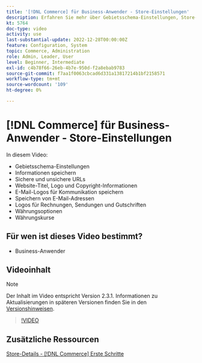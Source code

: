 ```yaml
---
title: '[!DNL Commerce] für Business-Anwender - Store-Einstellungen'
description: Erfahren Sie mehr über Gebietsschema-Einstellungen, Store-Informationen, sichere und unsichere URLs, Website-Titel, Logo, Copyright-Informationen, Kommunikations-E-Mail-Logos, Store-E-Mail-Adressen, Währungsoptionen und Währungskurse.
kt: 5764
doc-type: video
activity: use
last-substantial-update: 2022-12-28T00:00:00Z
feature: Configuration, System
topic: Commerce, Administration
role: Admin, Leader, User
level: Beginner, Intermediate
exl-id: c4b78f66-26eb-4b7e-950d-f2a8ebab9783
source-git-commit: f7aa1f0063cbcad6d331a13817214b1bf2158571
workflow-type: tm+mt
source-wordcount: '109'
ht-degree: 0%

---
```


# [!DNL Commerce] für Business-Anwender - Store-Einstellungen

In diesem Video:

- Gebietsschema-Einstellungen
- Informationen speichern
- Sichere und unsichere URLs
- Website-Titel, Logo und Copyright-Informationen
- E-Mail-Logos für Kommunikation speichern
- Speichern von E-Mail-Adressen
- Logos für Rechnungen, Sendungen und Gutschriften
- Währungsoptionen
- Währungskurse

## Für wen ist dieses Video bestimmt?

- Business-Anwender

## Videoinhalt

>[!NOTE]
>
>Der Inhalt im Video entspricht Version 2.3.1. Informationen zu Aktualisierungen in späteren Versionen finden Sie in den [Versionshinweisen](https://experienceleague.adobe.com/docs/commerce-operations/release/notes/overview.html?lang=de).

>[!VIDEO](https://video.tv.adobe.com/v/35949?quality=12&learn=on)

## Zusätzliche Ressourcen

[Store-Details - [!DNL Commerce] Erste Schritte](https://experienceleague.adobe.com/docs/commerce-admin/start/setup/store-details.html?lang=de)
